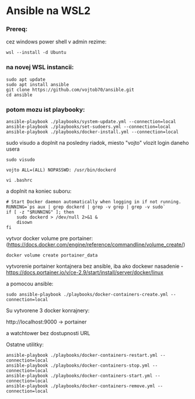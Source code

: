 # Ansible na WSL2

### Prereq:
cez windows power shell v admin rezime:

    wsl --install -d Ubuntu
### na novej WSL instancii:
    sudo apt update
    sudo apt install ansible
    git clone https://github.com/vojtob70/ansible.git
    cd ansible
### potom mozu ist playbooky:
    ansible-playbook ./playbooks/system-update.yml --connection=local
    ansible-playbook ./playbooks/set-sudoers.yml --connection=local
    ansible-playbook ./playbooks/docker-install.yml --connection=local
sudo visudo a doplnit na posledny riadok, miesto "vojto" vlozit login daneho usera
    
    sudo visudo
    
    vojto ALL=(ALL) NOPASSWD: /usr/bin/dockerd

    vi .bashrc  
a doplnit na koniec suboru:

    # Start Docker daemon automatically when logging in if not running.
    RUNNING=`ps aux | grep dockerd | grep -v grep | grep -v sudo`
    if [ -z "$RUNNING" ]; then
        sudo dockerd > /dev/null 2>&1 &
        disown
    fi

vytvor docker volume pre portainer: (https://docs.docker.com/engine/reference/commandline/volume_create/)

    docker volume create portainer_data

vytvorenie portainer kontajnera bez ansible, iba ako dockewr nasadenie - https://docs.portainer.io/v/ce-2.9/start/install/server/docker/linux

a pomocou ansible:

    sudo ansible-playbook ./playbooks/docker-containers-create.yml --connection=local
Su vytvorene 3 docker konrajnery:

http://localhost:9000   -> portainer

a watchtower bez dostupnosti URL

Ostatne utilitky:

    ansible-playbook ./playbooks/docker-containers-restart.yml --connection=local
    ansible-playbook ./playbooks/docker-containers-stop.yml --connection=local
    ansible-playbook ./playbooks/docker-containers-start.yml --connection=local
    ansible-playbook ./playbooks/docker-containers-remove.yml --connection=local
